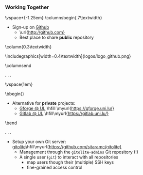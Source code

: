 ### Working Together

\vspace*{-1.25em}
\columnsbegin{.7\textwidth}

* Sign-up on [Github](http://github.com)
    - \url{http://github.com}
    - Best place to share **public** repository 

\column{0.3\textwidth}

\includegraphics[width=0.4\textwidth]{logos/logo_github.png}

\columnsend

. . .

\vspace{1em}

\bbegin{}

* Alternative for **private** projects:
    - [Gforge @ UL](https://gforge.uni.lu/) \hfill \myurl{https://gforge.uni.lu/}
    - [Gitlab @ UL](https://gitlab.uni.lu/) \hfill\myurl{https://gitlab.uni.lu/}

\bend

. . .

* Setup your own Git server: [gitolite](https://github.com/sitaramc/gitolite)\hfill\myurl{https://github.com/sitaramc/gitolite}
    - Management through the `gitolite-admins` Git repository (!)
	- A single user (`git`) to interact with all repositories
	     * map users though their (multiple) SSH keys
		 * fine-grained access control


